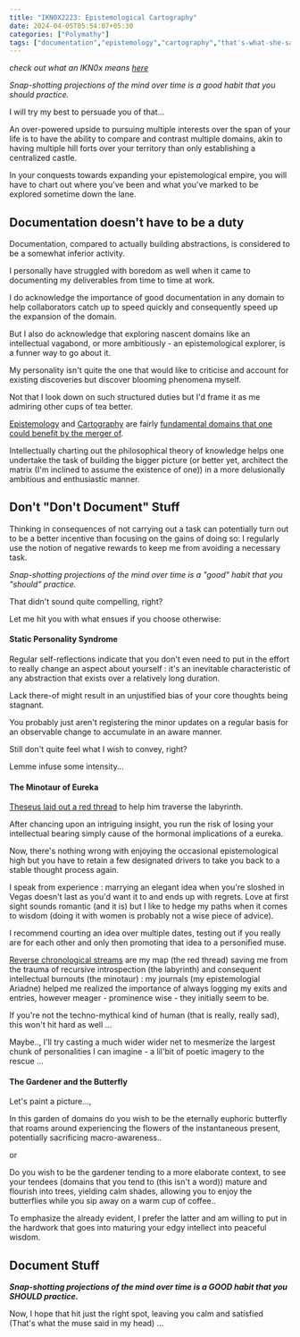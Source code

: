 ```yaml
---
title: "IKN0X2223: Epistemological Cartography"
date: 2024-04-05T05:54:07+05:30
categories: ["Polymathy"]
tags: ["documentation","epistemology","cartography","that's-what-she-said","muse","conquest","ambition","delusional","mythology","poetry","rhetoric"]
---
```


*check out what an IKN0x means [here](https://thebitmage.com/post/ikn0x0/)*

*Snap-shotting projections of the mind over time is a good habit
that you should practice.*  

I will try my best to persuade you of that...  

An over-powered upside to pursuing multiple interests
over the span of your life is to have the ability to compare and
contrast multiple domains, akin to having multiple hill forts over
your territory than only establishing a centralized castle.  

In your conquests towards expanding your epistemological empire, you will
have to chart out where you've been and what you've marked to be
explored sometime down the lane.  

## Documentation doesn't have to be a duty

Documentation, compared to actually building abstractions, is
considered to be a somewhat inferior activity.  

I personally have struggled with boredom as well when it came to documenting my
deliverables from time to time at work.  

I do acknowledge the importance of good documentation in any domain to
help collaborators catch up to speed quickly and consequently speed up
the expansion of the domain.  

But I also do acknowledge that exploring nascent domains like an
intellectual vagabond, or more ambitiously - an epistemological
explorer, is a funner way to go about it.  

My personality isn't quite the one that would like to criticise and
account for existing discoveries but discover blooming phenomena
myself.  

Not that I look down on such structured duties but I'd
frame it as me admiring other cups of tea better.  

[Epistemology](https://en.wikipedia.org/wiki/Epistemology) and
[Cartography](https://en.wikipedia.org/wiki/Cartography) are fairly
[fundamental domains that one could benefit by the merger of](https://buffer.thebitmage.com/%2F20231003181631-epistemological_cartography.html).  

Intellectually charting out the philosophical theory of knowledge
helps one undertake the task of building the bigger picture (or
better yet, architect the matrix (I'm inclined to assume the
existence of one)) in a more
delusionally ambitious and enthusiastic manner.  

## Don't "Don't Document" Stuff

Thinking in consequences of not carrying out a task can potentially turn out to
be a better incentive than focusing on the gains of doing
so: I regularly use the notion of negative rewards to keep me from
avoiding a necessary task.  

*Snap-shotting projections of the mind over time is a "good" habit
that you "should" practice.*  

That didn't sound quite compelling, right?  

Let me hit you with what ensues if you choose otherwise:

#### Static Personality Syndrome

Regular self-reflections indicate that you don't even need to put in
the effort to really change an aspect about yourself : it's an
inevitable characteristic of any abstraction that exists over a
relatively long duration.  

Lack there-of might result in an unjustified bias of your core
thoughts being stagnant.  

You probably just aren't registering the minor updates on a regular
basis for an observable change to accumulate in an aware manner.  

Still don't quite feel what I wish to convey, right?  

Lemme infuse some intensity...  

#### The Minotaur of Eureka

[Theseus laid out a red
thread](https://www.greekmyths-greekmythology.com/myth-of-theseus-and-minotaur/)
to help him traverse the labyrinth.  

After chancing upon an intriguing insight, you run the risk of losing
your intellectual bearing simply cause of the hormonal implications of
a eureka.  

Now, there's nothing wrong with enjoying the occasional
epistemological high but you have to retain a few designated drivers
to take you back to a stable thought process again.  

I speak from experience : marrying an elegant idea when you're sloshed 
in Vegas doesn't last as you'd want it to and ends up with
regrets. Love at first sight sounds romantic (and it is) but I like to
hedge my paths when it comes to wisdom (doing it with women is
probably not a wise piece of advice).  

I recommend courting an idea over multiple dates, testing out if you
really are for each other and only then promoting that idea to a
personified muse.  

[Reverse chronological
streams](https://buffer.thebitmage.com/20230712132109-timestamps.html)
are my map (the red thread) saving me from the trauma of recursive introspection
(the labyrinth) and consequent intellectual burnouts (the minotaur) :
my journals (my epistemologial Ariadne) helped me realized the
importance of always logging my exits and entries, however meager -
prominence wise - they initially seem to be.  

If you're not the techno-mythical kind of human (that is really,
really sad), this won't hit hard as well ...  

Maybe.., I'll try casting a much wider wider net to mesmerize the largest
chunk of personalities I can imagine - a lil'bit of poetic imagery to
the rescue ...

#### The Gardener and the Butterfly

Let's paint a picture...,  

In this garden of domains do you wish to be the eternally euphoric
butterfly that roams around experiencing the flowers of the
instantaneous present, potentially sacrificing macro-awareness..  

or  

Do you wish to be the gardener tending to a more elaborate context, to
see your tendees (domains that you tend to (this isn't a word)) mature
and flourish into trees, yielding calm shades, allowing you to enjoy
the butterflies while you sip away on a warm cup of coffee..  

To emphasize the already evident, I prefer the latter and am willing to put in the hardwork that goes into maturing your edgy intellect into peaceful
wisdom.  

## Document Stuff

***Snap-shotting projections of the mind over time is a GOOD habit that you SHOULD practice.***  

Now, I hope that hit just the right spot, leaving you calm and
satisfied (That's what the muse said in my head) ...  
